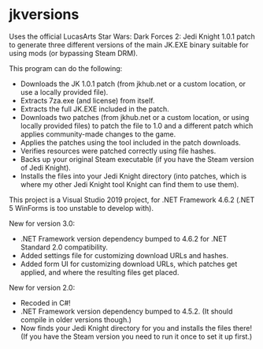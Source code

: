 # jkversions
Uses the official LucasArts Star Wars: Dark Forces 2: Jedi Knight 1.0.1 patch to generate three different versions of the main JK.EXE binary suitable for using mods (or bypassing Steam DRM).

This program can do the following:

- Downloads the JK 1.0.1 patch (from jkhub.net or a custom location, or use a locally provided file).
- Extracts 7za.exe (and license) from itself.
- Extracts the full JK.EXE included in the patch.
- Downloads two patches (from jkhub.net or a custom location, or using locally provided files) to patch the file to 1.0 and a different patch which applies community-made changes to the game.
- Applies the patches using the tool included in the patch downloads.
- Verifies resources were patched correctly using file hashes.
- Backs up your original Steam executable (if you have the Steam version of Jedi Knight).
- Installs the files into your Jedi Knight directory (into patches\, which is where my other Jedi Knight tool Knight can find them to use them).

This project is a Visual Studio 2019 project, for .NET Framework 4.6.2 (.NET 5 WinForms is too unstable to develop with).

New for version 3.0:

- .NET Framework version dependency bumped to 4.6.2 for .NET Standard 2.0 compatibility.
- Added settings file for customizing download URLs and hashes.
- Added form UI for customizing download URLs, which patches get applied, and where the resulting files get placed.

New for version 2.0:

- Recoded in C#!
- .NET Framework version dependency bumped to 4.5.2. (It should compile in older versions though.)
- Now finds your Jedi Knight directory for you and installs the files there! (If you have the Steam version you need to run it once to set it up first.)
